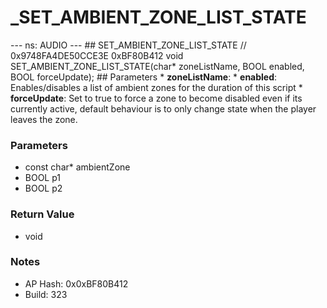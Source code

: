 # _SET_AMBIENT_ZONE_LIST_STATE

--- ns: AUDIO --- ## SET_AMBIENT_ZONE_LIST_STATE  // 0x9748FA4DE50CCE3E 0xBF80B412 void SET_AMBIENT_ZONE_LIST_STATE(char* zoneListName, BOOL enabled, BOOL forceUpdate);    ## Parameters * **zoneListName**: * **enabled**: Enables/disables a list of ambient zones for the duration of this script * **forceUpdate**: Set to true to force a zone to become disabled even if its currently active, default behaviour is to only change state when the player leaves the zone.

### Parameters
* const char* ambientZone
* BOOL p1
* BOOL p2

### Return Value
* void

### Notes
* AP Hash: 0x0xBF80B412
* Build: 323

